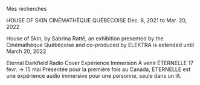 Mes recherches

HOUSE OF SKIN
CINÉMATHÈQUE QUÉBÉCOISE
Dec. 8, 2021 to Mar. 20, 2022

House of Skin, by Sabrina Ratté, an exhibition presented by the Cinémathèque Québécoise and co-produced by ELEKTRA is extended until March 20, 2022


Eternal Darkfield Radio Cover
Expérience
Immersion
À venir
ÉTERNELLE
17 févr.
→
15 mai
Présentée pour la première fois au Canada, ÉTERNELLE est une expérience audio immersive pour une personne, seule dans un lit.
